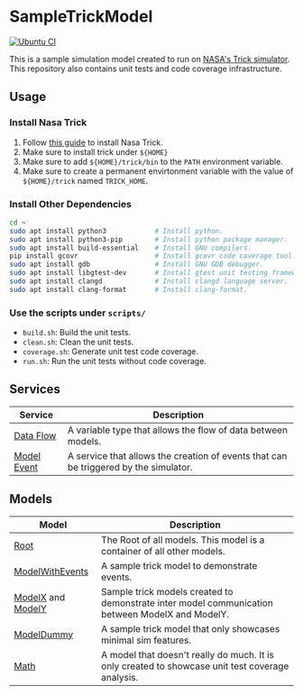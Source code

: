 # SampleTrickModel

[![Ubuntu CI](https://github.com/rendayigit/SampleTrickModel/actions/workflows/Unit%20Tests.yml/badge.svg)](https://github.com/rendayigit/SampleTrickModel/actions/workflows/Unit%20Tests.yml)

This is a sample simulation model created to run on [NASA's Trick simulator](https://github.com/nasa/trick). This repository also contains unit tests and code coverage infrastructure.

## Usage

### Install Nasa Trick

1. Follow [this guide](https://nasa.github.io/trick/documentation/install_guide/Install-Guide) to install Nasa Trick.
1. Make sure to install trick under `${HOME}`
1. Make sure to add `${HOME}/trick/bin` to the `PATH` environment variable.
1. Make sure to create a permanent envirtonment variable with the value of `${HOME}/trick` named `TRICK_HOME`.

### Install Other Dependencies

```bash
cd ~
sudo apt install python3            # Install python.
sudo apt install python3-pip        # Install python package manager.
sudo apt install build-essential    # Install GNU compilers.
pip install gcovr                   # Install gcovr code coverage tool.
sudo apt install gdb                # Install GNU GDB debugger.
sudo apt install libgtest-dev       # Install gtest unit testing framework.
sudo apt install clangd             # Install clangd language server.
sudo apt install clang-format       # Install clang-format.
```

### Use the scripts under `scripts/`

- `build.sh`: Build the unit tests.
- `clean.sh`: Clean the unit tests.
- `coverage.sh`: Generate unit test code coverage.
- `run.sh`: Run the unit tests without code coverage.

## Services

| Service | Description |
|----------|----------|
| [Data Flow](models/common/dataFlow.hpp) | A variable type that allows the flow of data between models. |
| [Model Event](models/common/modelEvent.hpp) | A service that allows the creation of events that can be triggered by the simulator. |

## Models

| Model | Description |
|----------|----------|
| [Root](models/root/root.hpp) | The Root of all models. This model is a container of all other models. |
| [ModelWithEvents](models/modelWithEvents/modelWithEvents.hpp) | A sample trick model to demonstrate events. |
| [ModelX](models/modelX/modelX.hpp) and [ModelY](models/modelY/modelY.hpp) | Sample trick models created to demonstrate inter model communication between ModelX and ModelY. |
| [ModelDummy](models/modelDummy/modelDummy.hpp) | A sample trick model that only showcases minimal sim features. |
| [Math](models/math/math.hpp) | A model that doesn't really do much. It is only created to showcase unit test coverage analysis. |
